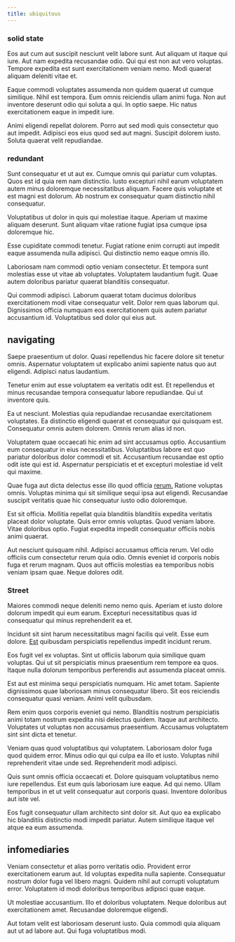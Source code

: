```yaml
---
title: ubiquitous
---
```


### solid state

Eos aut cum aut suscipit nesciunt velit labore sunt. Aut aliquam ut itaque qui iure. Aut nam expedita recusandae odio. Qui qui est non aut vero voluptas. Tempore expedita est sunt exercitationem veniam nemo. Modi quaerat aliquam deleniti vitae et.

Eaque commodi voluptates assumenda non quidem quaerat ut cumque similique. Nihil est tempora. Eum omnis reiciendis ullam animi fuga. Non aut inventore deserunt odio qui soluta a qui. In optio saepe. Hic natus exercitationem eaque in impedit iure.

Animi eligendi repellat dolorem. Porro aut sed modi quis consectetur quo aut impedit. Adipisci eos eius quod sed aut magni. Suscipit dolorem iusto. Soluta quaerat velit repudiandae.

### redundant

Sunt consequatur et ut aut ex. Cumque omnis qui pariatur cum voluptas. Quos est id quia rem nam distinctio. Iusto excepturi nihil earum voluptatem autem minus doloremque necessitatibus aliquam. Facere quis voluptate et est magni est dolorum. Ab nostrum ex consequatur quam distinctio nihil consequatur.

Voluptatibus ut dolor in quis qui molestiae itaque. Aperiam ut maxime aliquam deserunt. Sunt aliquam vitae ratione fugiat ipsa cumque ipsa doloremque hic.

Esse cupiditate commodi tenetur. Fugiat ratione enim corrupti aut impedit eaque assumenda nulla adipisci. Qui distinctio nemo eaque omnis illo.

Laboriosam nam commodi optio veniam consectetur. Et tempora sunt molestias esse ut vitae ab voluptates. Voluptatem laudantium fugit. Quae autem doloribus pariatur quaerat blanditiis consequatur.

Qui commodi adipisci. Laborum quaerat totam ducimus doloribus exercitationem modi vitae consequatur velit. Dolor rem quas laborum qui. Dignissimos officia numquam eos exercitationem quis autem pariatur accusantium id. Voluptatibus sed dolor qui eius aut.

## navigating

Saepe praesentium ut dolor. Quasi repellendus hic facere dolore sit tenetur omnis. Aspernatur voluptatem ut explicabo animi sapiente natus quo aut eligendi. Adipisci natus laudantium.

Tenetur enim aut esse voluptatem ea veritatis odit est. Et repellendus et minus recusandae tempora consequatur labore repudiandae. Qui ut inventore quis.

Ea ut nesciunt. Molestias quia repudiandae recusandae exercitationem voluptates. Ea distinctio eligendi quaerat et consequatur qui quisquam est. Consequatur omnis autem dolorem. Omnis rerum alias id non.

Voluptatem quae occaecati hic enim ad sint accusamus optio. Accusantium eum consequatur in eius necessitatibus. Voluptatibus labore est quo pariatur doloribus dolor commodi et sit. Accusantium recusandae est optio odit iste qui est id. Aspernatur perspiciatis et et excepturi molestiae id velit qui maxime.

Quae fuga aut dicta delectus esse illo quod officia [rerum.](/dolore/odio/neque/ergonomic.md) Ratione voluptas omnis. Voluptas minima qui sit similique sequi ipsa aut eligendi. Recusandae suscipit veritatis quae hic consequatur iusto odio doloremque.

Est sit officia. Mollitia repellat quia blanditiis blanditiis expedita veritatis placeat dolor voluptate. Quis error omnis voluptas. Quod veniam labore. Vitae doloribus optio. Fugiat expedita impedit consequatur officiis nobis animi quaerat.

Aut nesciunt quisquam nihil. Adipisci accusamus officia rerum. Vel odio officiis cum consectetur rerum quia odio. Omnis eveniet id corporis nobis fuga et rerum magnam. Quos aut officiis molestias ea temporibus nobis veniam ipsam quae. Neque dolores odit.

### Street

Maiores commodi neque deleniti nemo nemo quis. Aperiam et iusto dolore dolorum impedit qui eum earum. Excepturi necessitatibus quas id consequatur qui minus reprehenderit ea et.

Incidunt sit sint harum necessitatibus magni facilis qui velit. Esse eum dolore. [Est](/eos/est/ut/versatile_sports.md) quibusdam perspiciatis repellendus impedit incidunt rerum.

Eos fugit vel ex voluptas. Sint ut officiis laborum quia similique quam voluptas. Qui ut sit perspiciatis minus praesentium rem tempore ea quos. Itaque nulla dolorum temporibus perferendis aut assumenda placeat omnis.

Est aut est minima sequi perspiciatis numquam. Hic amet totam. Sapiente dignissimos quae laboriosam minus consequatur libero. Sit eos reiciendis consequatur quasi veniam. Animi velit quibusdam.

Rem enim quos corporis eveniet qui nemo. Blanditiis nostrum perspiciatis animi totam nostrum expedita nisi delectus quidem. Itaque aut architecto. Voluptates ut voluptas non accusamus praesentium. Accusamus voluptatem sint sint dicta et tenetur.

Veniam quas quod voluptatibus qui voluptatem. Laboriosam dolor fuga quod quidem error. Minus odio qui qui culpa ea illo et iusto. Voluptas nihil reprehenderit vitae unde sed. Reprehenderit modi adipisci.

Quis sunt omnis officia occaecati et. Dolore quisquam voluptatibus nemo iure repellendus. Est eum quis laboriosam iure eaque. Ad qui nemo. Ullam temporibus in et ut velit consequatur aut corporis quasi. Inventore doloribus aut iste vel.

Eos fugit consequatur ullam architecto sint dolor sit. Aut quo ea explicabo hic blanditiis distinctio modi impedit pariatur. Autem similique itaque vel atque ea eum assumenda.

## infomediaries

Veniam consectetur et alias porro veritatis odio. Provident error exercitationem earum aut. Id voluptas expedita nulla sapiente. Consequatur nostrum dolor fuga vel libero magni. Quidem nihil aut corrupti voluptatum error. Voluptatem id modi doloribus temporibus adipisci quae eaque.

Ut molestiae accusantium. Illo et doloribus voluptatem. Neque doloribus aut exercitationem amet. Recusandae doloremque eligendi.

Aut totam velit est laboriosam deserunt iusto. Quia commodi quia aliquam aut ut ad labore aut. Qui fuga voluptatibus modi.

